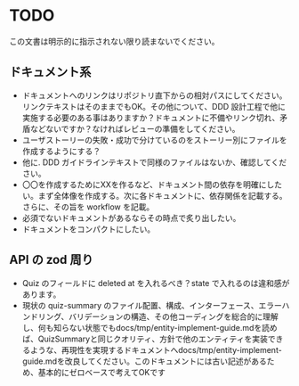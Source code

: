 # TODO

この文書は明示的に指示されない限り読まないでください。

## ドキュメント系

- ドキュメントへのリンクはリポジトリ直下からの相対パスにしてください。リンクテキストはそのままでもOK。その他について、DDD 設計工程で他に実施する必要のある事はありますか？ドキュメントに不備やリンク切れ、矛盾などないですか？なければレビューの準備をしてください。
- ユーザストーリーの失敗・成功で分けているのをストーリー別にファイルを作成するようにする？
- 他に. DDD ガイドラインテキストで同様のファイルはないか、確認してください。
- 〇〇を作成するためにXXを作るなど、ドキュメント間の依存を明確にしたい。まず全体像を作成する。次に各ドキュメントに、依存関係を記載する。さらに、その旨を workflow を記載。
- 必須でないドキュメントがあるならその時点で炙り出したい。
- ドキュメントをコンパクトにしたい。

## API の zod 周り

- Quiz のフィールドに deleted at を入れるべき？state で入れるのは違和感があります。
- 現状の quiz-summary のファイル配置、構成、インターフェース、エラーハンドリング、バリデーションの構造、その他コーディングを総合的に理解し、何も知らない状態でもdocs/tmp/entity-implement-guide.mdを読めば、QuizSummaryと同じクオリティ、方針で他のエンティティを実装できるような、再現性を実現するドキュメントへdocs/tmp/entity-implement-guide.mdを改良してください。このドキュメントには古い記述があるため、基本的にゼロベースで考えてOKです

